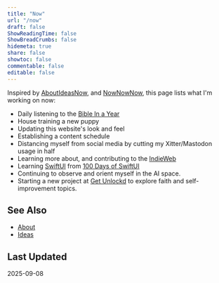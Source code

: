 ```yaml
---
title: "Now"
url: "/now"
draft: false
ShowReadingTime: false
ShowBreadCrumbs: false
hidemeta: true
share: false
showtoc: false
commentable: false
editable: false
---
```


Inspired by [AboutIdeasNow](https://aboutideasnow.com/), and
[NowNowNow](https://nownownow.com/about), this page lists what I'm working on
now:

* Daily listening to the [Bible In a Year](https://media.ascensionpress.com/category/ascension-podcasts/bibleinayear/)
* House training a new puppy
* Updating this website's look and feel
* Establishing a content schedule
* Distancing myself from social media by cutting my Xitter/Mastodon usage in
half
* Learning more about, and contributing to the [IndieWeb](https://indieweb.org/)
* Learning [SwiftUI](https://developer.apple.com/swiftui/) from [100 Days of
SwiftUI](https://www.hackingwithswift.com/100/swiftui/)
* Continuing to observe and orient myself in the AI space.
* Starting a new project at [Get Unlockd](https://getunlockd.org/) to explore
faith and self-improvement topics.

## See Also

* [About](/about)
* [Ideas](/ideas)

## Last Updated

2025-09-08

